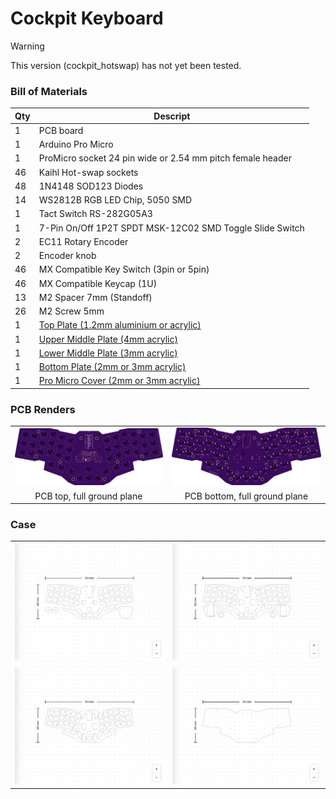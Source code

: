 # Cockpit Keyboard

> [!WARNING]  
> This version (cockpit_hotswap) has not yet been tested. 

### Bill of Materials

| Qty  | Descript                                                               |
|------|------------------------------------------------------------------------|
| 1    | PCB board                                                              |
| 1    | Arduino Pro Micro                                                      |
| 1    | ProMicro socket 24 pin wide or 2.54 mm pitch female header             |
| 46   | Kaihl Hot-swap sockets                                                 |
| 48   | 1N4148 SOD123 Diodes                                                   |
| 14   | WS2812B RGB LED Chip, 5050 SMD                                         |
| 1    | Tact Switch RS-282G05A3                                                |
| 1    | 7-Pin On/Off 1P2T SPDT MSK-12C02 SMD Toggle Slide Switch               |
| 2    | EC11 Rotary Encoder                                                    |
| 2    | Encoder knob                                                           |
| 46   | MX Compatible Key Switch (3pin or 5pin)                                |
| 46   | MX Compatible Keycap (1U)                                              |
| 13   | M2 Spacer 7mm (Standoff)                                               |
| 26   | M2 Screw 5mm                                                           |
| 1    | [Top Plate (1.2mm aluminium or acrylic)](acrylic-plate/)               |
| 1    | [Upper Middle Plate (4mm acrylic)](acrylic-plate/)                     |
| 1    | [Lower Middle Plate (3mm acrylic)](acrylic-plate/)                     |
| 1    | [Bottom Plate (2mm or 3mm acrylic)](acrylic-plate/)                    |
| 1    | [Pro Micro Cover (2mm or 3mm acrylic)](acrylic-plate/)                 |

### PCB Renders 


|        |       |  
|:------:|:------:|
| ![PCB Top Layer](images/2d7cf9c4e6ed6e0044cb7aba23b08d5f.png)   | ![PCB Bottom Layer)](images/d6469900aa38fccdbff8e269a5e89489.png)|
|PCB top, full ground plane |PCB bottom, full ground plane|

### Case

|        |        |  
|:------:|:------:|
| ![Swtich Plate)](acrylic-plate/switch_plate.png)    | ![Upper Middle Plate)](acrylic-plate/upper_middle_plate.png) |
|![Lower Middle Plate)](acrylic-plate/lower_middle_plate.png) |![Bottom Plate)](acrylic-plate/bottom_plate.png) |





